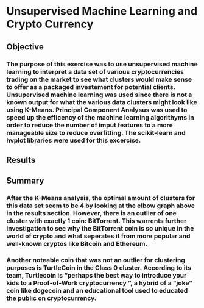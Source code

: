 # Unsupervised Machine Learning and Crypto Currency
## Objective
###  The purpose of this exercise was to use unsupervised machine learning to interpret a data set of various cryptocurrencies trading on the market to see what clusters would make sense to offer as a packaged investement for potential clients. Unsupervised machine learning was used since there is not a known output for what the various data clusters might look like using K-Means. Principal Component Analysus was used to speed up the efficency of the machine learning algorithyms in order to reduce the number of imput features to a more manageable size to reduce overfitting. The scikit-learn and hvplot libraries were used for this excercise.
## Results
###
## Summary
### After the K-Means analysis, the optimal amount of clusters for this data set seem to be 4 by looking at the elbow graph above in the results section. However, there is an outlier of one cluster with exactly 1 coin: BitTorrent. This warrents further investigation to see why the BitTorrent coin is so unique in the world of crypto and what seperates it from more popular and well-known cryptos like Bitcoin and Ethereum. 

### Another noteable coin that was not an outlier for clustering purposes is TurtleCoin in the Class 0 cluster. According to its team, Turtlecoin is “perhaps the best way to introduce your kids to a Proof-of-Work cryptocurrency ”, a hybrid of a "joke" coin like dogecoin and an educational tool used to educated the public on cryptocurrency. 
